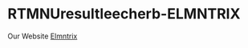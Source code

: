 # RTMNUresultleecherb-ELMNTRIX
Our Website <a href=”https://www.elmntrix.tech/” rel=”dofollow”>Elmntrix</a>
